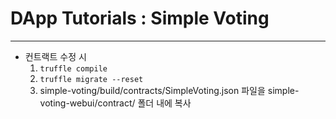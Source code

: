 # DApp Tutorials : Simple Voting
----------

* 컨트랙트 수정 시
    1. `truffle compile`
    2. `truffle migrate --reset`
    3. simple-voting/build/contracts/SimpleVoting.json 파일을 simple-voting-webui/contract/ 폴더 내에 복사
